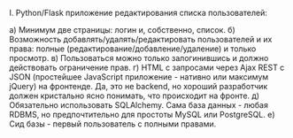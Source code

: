 I. Python/Flask приложение редактирования списка пользователей:

а) Минимум две страницы: логин и, собственно, список. 
б) Возможность добавлять/удалять/редактировать пользователей и их права: полные (редактирование/добавление/удаление) и только просмотр. 
в) Пользоваться можно только залогинившись и должно действовать ограничение прав. 
г) HTML с запросами через Ajax REST c JSON (простейшее JavaScript приложение - нативно или максимум jQuery) на фронтенде. Да, это не backend, но хороший разработчик должен кристально ясно понимать, что происходит на фронте. 
д) Обязательно использовать SQLAlchemy. Сама база данных - любая RDBMS, но предпочтительно для простоты MySQL или PostgreSQL. 
е) Сид базы - первый пользователь с полными правами.
